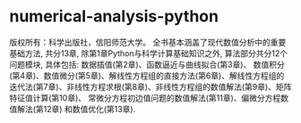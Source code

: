 # numerical-analysis-python 
版权所有：科学出版社，信阳师范大学。
全书基本涵盖了现代数值分析中的重要基础方法, 共分13章, 除第1章Python与科学计算基础知识之外, 算法部分共分12个问题模块, 具体包括: 数据插值(第2章)、函数逼近与曲线拟合(第3章)、 数值积分(第4章)、数值微分(第5章)、解线性方程组的直接方法(第6章)、解线性方程组的迭代法(第7章)、非线性方程求根(第8章)、非线性方程组的数值解法(第9章)、矩阵特征值计算(第10章)、 常微分方程初边值问题的数值解法(第11章)、偏微分方程数值解法(第12章) 和数值优化(第13章).
